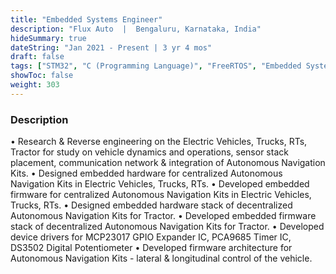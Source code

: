 ```yaml
---
title: "Embedded Systems Engineer"
description: "Flux Auto  |  Bengaluru, Karnataka, India"
hideSummary: true
dateString: "Jan 2021 - Present | 3 yr 4 mos"
draft: false
tags: ["STM32", "C (Programming Language)", "FreeRTOS", "Embedded Systems", "Communication Protocols", "CANOpen", "I2C", "GPIO", "USB", "UART", "ADC", "CI/CD", "Reverse Engineering", "Case Study"]
showToc: false
weight: 303
--- 
```


### Description

• Research & Reverse engineering on the Electric Vehicles, Trucks, RTs, Tractor for study on vehicle dynamics
and operations, sensor stack placement, communication network & integration of Autonomous Navigation Kits.
• Designed embedded hardware for centralized Autonomous Navigation Kits in Electric Vehicles, Trucks, RTs.
• Developed embedded firmware for centralized Autonomous Navigation Kits in Electric Vehicles, Trucks, RTs.
• Designed embedded hardware stack of decentralized Autonomous Navigation Kits for Tractor.
• Developed embedded firmware stack of decentralized Autonomous Navigation Kits for Tractor.
• Developed device drivers for MCP23017 GPIO Expander IC, PCA9685 Timer IC, DS3502 Digital Potentiometer
• Developed firmware architecture for Autonomous Navigation Kits - lateral & longitudinal control of the vehicle.
